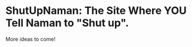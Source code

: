 ShutUpNaman: The Site Where YOU Tell Naman to "Shut up".
========================================================
More ideas to come!